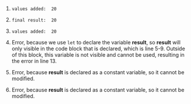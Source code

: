 1. `values added:  20`

2. `final result:  20`

3. `values added:  20`

4. Error, because we use `let` to declare the variable **result**, so **result** will only visible in the code block that is declared, which is line 5-9. Outside of this block, this variable is not visible and cannot be used, resulting in the error in line 13.

5. Error, because **result** is declared as a constant variable, so it cannot be modified. 

6. Error, because **result** is declared as a constant variable, so it cannot be modified. 
